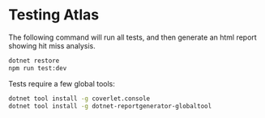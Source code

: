 # Testing Atlas

The following command will run all tests, and then generate an html report showing hit miss analysis.

```bash
dotnet restore
npm run test:dev
```


Tests require a few global tools:

```bash
dotnet tool install -g coverlet.console
dotnet tool install -g dotnet-reportgenerator-globaltool
```
